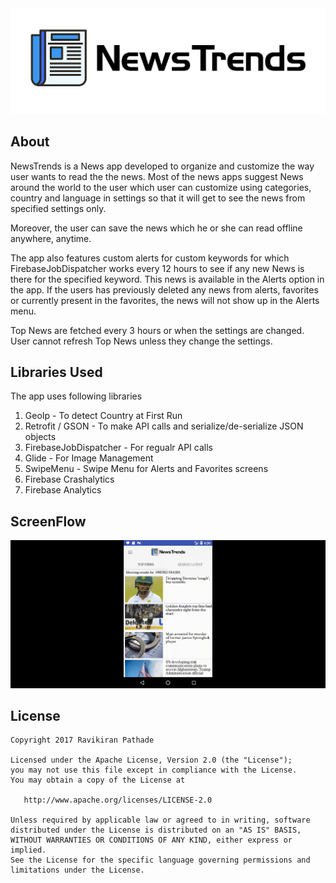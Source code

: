 
<img src="gifs/newslogowidget.png" alt="NewsTrends Logo"/>

## About
NewsTrends is a News app developed to organize and customize the way user wants to read the the news. Most of the news apps suggest News around the world to the user which user can customize using categories, country and language in settings so that it will get to see the news from specified settings only.

Moreover, the user can save the news which he or she can read offline anywhere, anytime.

The app also features custom alerts for custom keywords for which FirebaseJobDispatcher works every 12 hours to see if any new News is there for the specified keyword. This news is available in the Alerts option in the app. If the users has previously deleted any news from alerts, favorites or currently present in the favorites, the news will not show up in the Alerts menu.

Top News are fetched every 3 hours or when the settings are changed. User cannot refresh Top News unless they change the settings.

## Libraries Used

The app uses following libraries
1) GeoIp - To detect Country at First Run
2) Retrofit / GSON - To make API calls and serialize/de-serialize JSON objects
3) FirebaseJobDispatcher - For regualr API calls
4) Glide - For Image Management
5) SwipeMenu - Swipe Menu for Alerts and Favorites screens
6) Firebase Crashalytics
7) Firebase Analytics

## ScreenFlow

<img src="gifs/newstrends.gif" title="App Workflow"/>



## License
    Copyright 2017 Ravikiran Pathade

    Licensed under the Apache License, Version 2.0 (the "License");
    you may not use this file except in compliance with the License.
    You may obtain a copy of the License at

       http://www.apache.org/licenses/LICENSE-2.0

    Unless required by applicable law or agreed to in writing, software
    distributed under the License is distributed on an "AS IS" BASIS,
    WITHOUT WARRANTIES OR CONDITIONS OF ANY KIND, either express or implied.
    See the License for the specific language governing permissions and
    limitations under the License.
